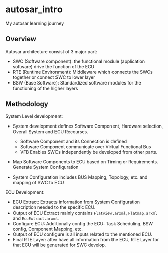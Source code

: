 # autosar_intro

My autosar learning journey

## Overview

Autosar architecture consist of 3 major part:

- SWC (Software component): the functional module (application software) drive the function of the ECU
- RTE (Runtime Environment): Middleware which connects the SWCs together or connect SWC to lower layer
- BSW (Base Software): Standardized software modules for the functioning of the higher layers

## Methodology

System Level development:

- System development defines Software Component, Hardware selection, Overall System and ECU Recourses.
    - Software Component and its Connection is defined
    - Software Component communicate over Virtual Functional Bus
    - VFB Enables SWCs independently be developed from other parts.

- Map Software Components to ECU based on Timing or Requirements. Generate System Configuration
- System Configuration includes BUS Mapping, Topology, etc. and mapping of SWC to ECU

ECU Development:

- ECU Extract: Extracts information from System Configuration description needed to the specific ECU.
- Output of ECU Ectract mainly contains `Flatview.arxml`, `Flatmap.arxml` and `EcuExtract.arxml`.
- Configure ECU: Additionally config the ECU: Task Scheduling, BSW config, Component Mapping, etc.
- Output of ECU configure is all inputs related to the mentioned ECU.
- Final RTE Layer: after have all information from the ECU, RTE Layer for that ECU will be generated for SWC develop.
